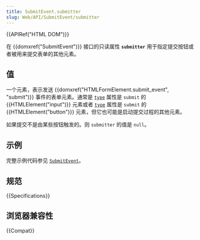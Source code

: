 ```yaml
---
title: SubmitEvent.submitter
slug: Web/API/SubmitEvent/submitter
---
```

{{APIRef("HTML DOM")}}

在 {{domxref("SubmitEvent")}} 接口的只读属性 **`submitter`** 用于指定提交按钮或者被用来提交表单的其他元素。

## 值

一个元素，表示发送 {{domxref("HTMLFormElement.submit_event", "submit")}} 事件的表单元素。通常是 [`type`](/zh-CN/docs/Web/HTML/Element/input#type) 属性是 `submit` 的 {{HTMLElement("input")}} 元素或者 [`type`](/zh-CN/docs/Web/HTML/Element/input#type) 属性是 `submit` 的 {{HTMLElement("button")}} 元素，但它也可能是启动提交过程的其他元素。

如果提交不是由某些按钮触发的。则 `submitter` 的值是 `null`。

## 示例

完整示例代码参见 [`SubmitEvent`](/en-US/docs/Web/API/SubmitEvent#examples)。

## 规范

{{Specifications}}

## 浏览器兼容性

{{Compat}}
